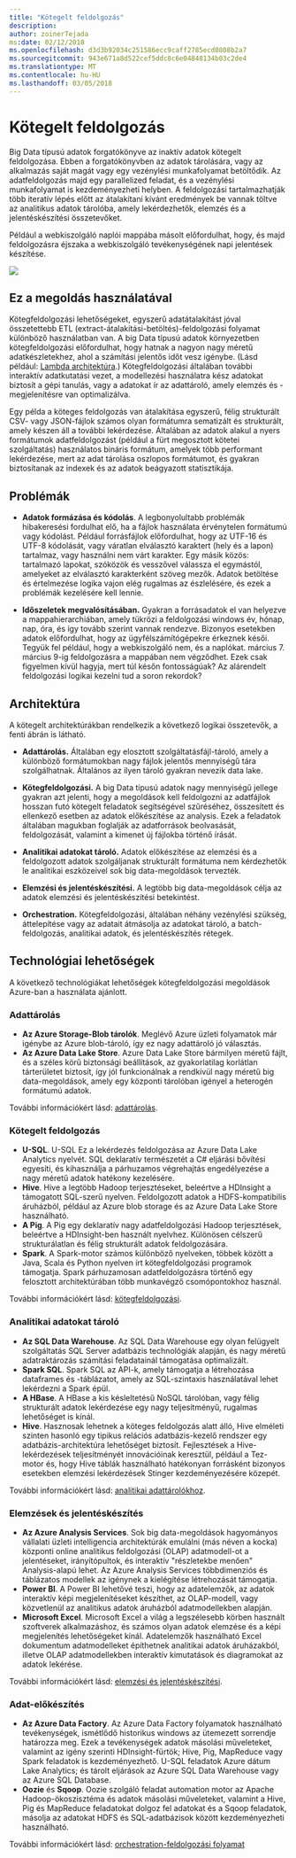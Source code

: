 ```yaml
---
title: "Kötegelt feldolgozás"
description: 
author: zoinerTejada
ms:date: 02/12/2018
ms.openlocfilehash: d3d3b92034c251586ecc9caff2785ecd0808b2a7
ms.sourcegitcommit: 943e671a8d522cef5ddc8c6e04848134b03c2de4
ms.translationtype: MT
ms.contentlocale: hu-HU
ms.lasthandoff: 03/05/2018
---
```

# <a name="batch-processing"></a>Kötegelt feldolgozás

Big Data típusú adatok forgatókönyve az inaktív adatok kötegelt feldolgozása. Ebben a forgatókönyvben az adatok tárolására, vagy az alkalmazás saját magát vagy egy vezénylési munkafolyamat betöltődik. Az adatfeldolgozás majd egy parallelized feladat, és a vezénylési munkafolyamat is kezdeményezheti helyben. A feldolgozási tartalmazhatják több iteratív lépés előtt az átalakítani kívánt eredmények be vannak töltve az analitikus adatok tárolóba, amely lekérdezhetők, elemzés és a jelentéskészítési összetevőket.

Például a webkiszolgáló naplói mappába másolt előfordulhat, hogy, és majd feldolgozásra éjszaka a webkiszolgáló tevékenységének napi jelentések készítése.

![](./images/batch-pipeline.png)

## <a name="when-to-use-this-solution"></a>Ez a megoldás használatával

Kötegfeldolgozási lehetőségeket, egyszerű adatátalakítást jóval összetettebb ETL (extract-átalakítási-betöltés)-feldolgozási folyamat különböző használatban van. A big Data típusú adatok környezetben kötegfeldolgozási előfordulhat, hogy hatnak a nagyon nagy méretű adatkészletekhez, ahol a számítási jelentős időt vesz igénybe. (Lásd például: [Lambda architektúra](../concepts/big-data.md#lambda-architecture).) Kötegfeldolgozási általában további interaktív adatkutatási vezet, a modellezési használatra kész adatokat biztosít a gépi tanulás, vagy a adatokat ír az adattároló, amely elemzés és -megjelenítésre van optimalizálva.

Egy példa a köteges feldolgozás van átalakítása egyszerű, félig strukturált CSV- vagy JSON-fájlok számos olyan formátumra sematizált és strukturált, amely készen áll a további lekérdezése. Általában az adatok alakul a nyers formátumok adatfeldolgozást (például a fürt megosztott kötetei szolgáltatás) használatos bináris formátum, amelyek több performant lekérdezése, mert az adat tárolása oszlopos formátumot, és gyakran biztosítanak az indexek és az adatok beágyazott statisztikája.

## <a name="challenges"></a>Problémák

- **Adatok formázása és kódolás**. A legbonyolultabb problémák hibakeresési fordulhat elő, ha a fájlok használata érvénytelen formátumú vagy kódolást. Például forrásfájlok előfordulhat, hogy az UTF-16 és UTF-8 kódolását, vagy váratlan elválasztó karaktert (hely és a lapon) tartalmaz, vagy használni nem várt karakter. Egy másik közös: tartalmazó lapokat, szóközök és vesszővel válassza el egymástól, amelyeket az elválasztó karakterként szöveg mezők. Adatok betöltése és értelmezése logika vajon elég rugalmas az észlelésére, és ezek a problémák kezelésére kell lennie.

- **Időszeletek megvalósításában.** Gyakran a forrásadatok el van helyezve a mappahierarchiában, amely tükrözi a feldolgozási windows év, hónap, nap, óra, és így tovább szerint vannak rendezve. Bizonyos esetekben adatok előfordulhat, hogy az ügyfélszámítógépekre érkeznek késői. Tegyük fel például, hogy a webkiszolgáló nem, és a naplókat. március 7. március 9-ig feldolgozásra a mappában nem végződhet. Ezek csak figyelmen kívül hagyja, mert túl későn fontosságúak? Az alárendelt feldolgozási logikai kezelni tud a soron rekordok?

## <a name="architecture"></a>Architektúra

A kötegelt architektúrákban rendelkezik a következő logikai összetevők, a fenti ábrán is látható.

- **Adattárolás.** Általában egy elosztott szolgáltatásfájl-tároló, amely a különböző formátumokban nagy fájlok jelentős mennyiségű tára szolgálhatnak. Általános az ilyen tároló gyakran nevezik data lake. 

- **Kötegfeldolgozási.** A big Data típusú adatok nagy mennyiségű jellege gyakran azt jelenti, hogy a megoldások kell feldolgozni az adatfájlok hosszan futó kötegelt feladatok segítségével szűréséhez, összesített és ellenkező esetben az adatok előkészítése az analysis. Ezek a feladatok általában magukban foglalják az adatforrások beolvasását, feldolgozását, valamint a kimenet új fájlokba történő írását. 

- **Analitikai adatokat tároló.** Adatok előkészítése az elemzési és a feldolgozott adatok szolgáljanak strukturált formátuma nem kérdezhetők le analitikai eszközeivel sok big data-megoldások tervezték. 

- **Elemzési és jelentéskészítési.** A legtöbb big data-megoldások célja az adatok elemzési és jelentéskészítési betekintést. 

- **Orchestration.** Kötegfeldolgozási, általában néhány vezénylési szükség, áttelepítése vagy az adatait átmásolja az adatokat tároló, a batch-feldolgozás, analitikai adatok, és jelentéskészítés rétegek.

## <a name="technology-choices"></a>Technológiai lehetőségek

A következő technológiákat lehetőségek kötegfeldolgozási megoldások Azure-ban a használata ajánlott.

### <a name="data-storage"></a>Adattárolás

- **Az Azure Storage-Blob tárolók**. Meglévő Azure üzleti folyamatok már igénybe az Azure blob-tároló, így ez nagy adattároló jó választás.
- **Az Azure Data Lake Store**. Azure Data Lake Store bármilyen méretű fájlt, és a széles körű biztonsági beállítások, az gyakorlatilag korlátlan tárterületet biztosít, így jól funkcionálnak a rendkívül nagy méretű big data-megoldások, amely egy központi tárolóban igényel a heterogén formátumú adatok.

További információkért lásd: [adattárolás](../technology-choices/data-storage.md).

### <a name="batch-processing"></a>Kötegelt feldolgozás

- **U-SQL**. U-SQL Ez a lekérdezés feldolgozása az Azure Data Lake Analytics nyelvét. SQL deklaratív természetét a C# eljárási bővítési egyesíti, és kihasználja a párhuzamos végrehajtás engedélyezése a nagy méretű adatok hatékony kezelésére.
- **Hive**. Hive a legtöbb Hadoop terjesztéseket, beleértve a HDInsight a támogatott SQL-szerű nyelven. Feldolgozott adatok a HDFS-kompatibilis áruházból, például az Azure blob storage és az Azure Data Lake Store használható.
- **A Pig**. A Pig egy deklaratív nagy adatfeldolgozási Hadoop terjesztések, beleértve a HDInsight-ben használt nyelvhez. Különösen célszerű strukturálatlan és félig strukturált adatok feldolgozására.
- **Spark**. A Spark-motor számos különböző nyelveken, többek között a Java, Scala és Python nyelven írt kötegfeldolgozási programok támogatja. Spark párhuzamosan adatfeldolgozásra történő egy felosztott architektúrában több munkavégző csomópontokhoz használ.

További információkért lásd: [kötegfeldolgozási](../technology-choices/batch-processing.md).

### <a name="analytical-data-store"></a>Analitikai adatokat tároló

- **Az SQL Data Warehouse**. Az SQL Data Warehouse egy olyan felügyelt szolgáltatás SQL Server adatbázis technológiák alapján, és nagy méretű adatraktározás számítási feladatainál támogatása optimalizált.
- **Spark SQL**. Spark SQL az API-k, amely támogatja a létrehozása dataframes és -táblázatot, amely az SQL-szintaxis használatával lehet lekérdezni a Spark épül.
- **A HBase**. A HBase a kis késleltetésű NoSQL tárolóban, vagy félig strukturált adatok lekérdezése egy nagy teljesítményű, rugalmas lehetőséget is kínál.
- **Hive**. Hasznosak lehetnek a köteges feldolgozás alatt álló, Hive elméleti szinten hasonló egy tipikus relációs adatbázis-kezelő rendszer egy adatbázis-architektúra lehetőséget biztosít. Fejlesztések a Hive-lekérdezések teljesítményét innovációinak keresztül, például a Tez-motor és, hogy Hive táblák használható hatékonyan forrásként bizonyos esetekben elemzési lekérdezések Stinger kezdeményezésére közepét.

További információkért lásd: [analitikai adattárolókhoz](../technology-choices/analytical-data-stores.md).

### <a name="analytics-and-reporting"></a>Elemzések és jelentéskészítés

- **Az Azure Analysis Services**. Sok big data-megoldások hagyományos vállalati üzleti intelligencia architektúrák emulálni (más néven a kocka) központi online analitikus feldolgozási (OLAP) adatmodell-ot a jelentéseket, irányítópultok, és interaktív "részletekbe menően" Analysis-alapú lehet. Az Azure Analysis Services többdimenziós és táblázatos modellek az igénynek a kielégítése létrehozását támogatja.
- **Power BI**. A Power BI lehetővé teszi, hogy az adatelemzők, az adatok interaktív képi megjelenítéseket készíthet, az OLAP-modell, vagy közvetlenül az analitikus adatok áruházból adatmodellekben alapján.
- **Microsoft Excel**. Microsoft Excel a világ a legszélesebb körben használt szoftverek alkalmazáshoz, és számos olyan adatok elemzése és a képi megjelenítés lehetőségeket kínál. Adatelemzők használható Excel dokumentum adatmodelleket építhetnek analitikai adatok áruházakból, illetve OLAP adatmodellekben interaktív kimutatások és diagramokat az adatok lekérése.

További információkért lásd: [elemzési és jelentéskészítési](../technology-choices/analysis-visualizations-reporting.md).

### <a name="orchestration"></a>Adat-előkészítés

- **Az Azure Data Factory**. Az Azure Data Factory folyamatok használható tevékenységek, ismétlődő historikus windows az ütemezett sorrendje határozza meg. Ezek a tevékenységek adatok másolási műveleteket, valamint az igény szerinti HDInsight-fürtök; Hive, Pig, MapReduce vagy Spark feladatok is kezdeményezhető. U-SQL feladatok Azure dátum Lake Analytics; és tárolt eljárások az Azure SQL Data Warehouse vagy az Azure SQL Database.
- **Oozie** és **Sqoop**. Oozie szolgáló feladat automation motor az Apache Hadoop-ökoszisztéma és adatok másolási műveleteket, valamint a Hive, Pig és MapReduce feladatokat dolgoz fel adatokat és a Sqoop feladatok, másolja az adatokat HDFS és SQL-adatbázisok között kezdeményezheti használható.

További információkért lásd: [orchestration-feldolgozási folyamat](../technology-choices/pipeline-orchestration-data-movement.md)
